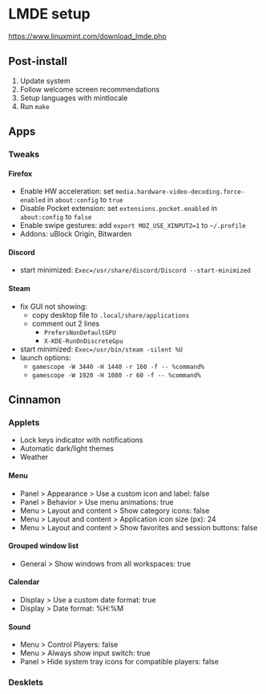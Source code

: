 # LMDE setup
https://www.linuxmint.com/download_lmde.php

## Post-install
1. Update system
2. Follow welcome screen recommendations
3. Setup languages with mintlocale
4. Run `make`

## Apps
### Tweaks
#### Firefox
- Enable HW acceleration: set `media.hardware-video-decoding.force-enabled` in `about:config` to `true`
- Disable Pocket extension: set `extensions.pocket.enabled` in `about:config` to `false`
- Enable swipe gestures: add `export MOZ_USE_XINPUT2=1` to `~/.profile`
- Addons: uBlock Origin, Bitwarden

#### Discord
- start minimized: `Exec=/usr/share/discord/Discord --start-minimized`

#### Steam
- fix GUI not showing:
  - copy desktop file to `.local/share/applications`
  - comment out 2 lines
    - `PrefersNonDefaultGPU`
    - `X-KDE-RunOnDiscreteGpu`
- start minimized: `Exec=/usr/bin/steam -silent %U`
- launch options:
  - `gamescope -W 3440 -H 1440 -r 160 -f -- %command%`
  - `gamescope -W 1920 -H 1080 -r 60 -f -- %command%`

## Cinnamon
### Applets
- Lock keys indicator with notifications
- Automatic dark/light themes
- Weather

#### Menu
- Panel > Appearance > Use a custom icon and label: false
- Panel > Behavior > Use menu animations: true
- Menu > Layout and content > Show category icons: false
- Menu > Layout and content > Application icon size (px): 24
- Menu > Layout and content > Show favorites and session buttons: false

#### Grouped window list
- General > Show windows from all workspaces: true

#### Calendar
- Display > Use a custom date format: true
- Display > Date format: %H:%M

#### Sound
- Menu > Control Players: false
- Menu > Always show input switch: true
- Panel > Hide system tray icons for compatible players: false

### Desklets
